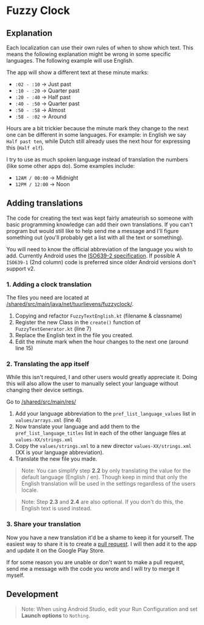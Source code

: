 # Fuzzy Clock

## Explanation

Each localization can use their own rules of when to show which text. This means the following explanation might be wrong in  some specific languages. The following example will use English.

The app will show a different text at these minute marks:
- `:02 - :10` → Just past
- `:10 - :20` → Quarter past
- `:20 - :40` → Half past
- `:40 - :50` → Quarter past
- `:50 - :58` → Almost
- `:58 - :02` → Around

Hours are a bit trickier because the minute mark they change to the next one can be different in some languages. For example: in English we say `Half past ten`, while Dutch still already uses the next hour for expressing this (`Half elf`).

I try to use as much spoken language instead of translation the numbers (like some other apps do). Some examples include:
- `12AM / 00:00` → Midnight
- `12PM / 12:00` → Noon

## Adding translations

The code for creating the text was kept fairly amateurish so someone with basic programming knowledge can add their own translations. If you can't program but would still like to help send me a message and I'll figure something out (you'll probably get a list with all the text or something).

You will need to know the official abbreviation of the language you wish to add. Currently Android uses the [ISO639-2 specification](https://www.loc.gov/standards/iso639-2/php/code_list.php). If possible A `ISO639-1` (2nd column) code is preferred since older Android versions don't support v2.

### 1. Adding a clock translation

The files you need are located at [/shared/src/main/java/net/tuurlievens/fuzzyclock/](https://github.com/tuur29/fuzzyclock/tree/master/shared/src/main/java/net/tuurlievens/fuzzyclock).


1. Copying and refactor `FuzzyTextEnglish.kt` (filename & classname)
2. Register the new Class in the `create()` function of `FuzzyTextGenerator.kt` (line 7)
3. Replace the English text in the file you created. 
4. Edit the minute mark when the hour changes to the next one (around line 15)

### 2. Translating the app itself

While this isn't required, I and other users would greatly appreciate it. Doing this will also allow the user to manually select your language without changing their device settings.

Go to [/shared/src/main/res/](https://github.com/tuur29/fuzzyclock/tree/master/shared/src/main/res)

1. Add your language abbreviation to the `pref_list_language_values` list in `values/arrays.xml` (line 4)
2. Now translate your language and add them to the `pref_list_language_titles` list in each of the other language files at `values-XX/strings.xml`
3. Copy the `values/strings.xml` to a new director `values-XX/strings.xml` (XX is your language abbreviation).
4. Translate the new file you made.

> Note: You can simplify step **2.2** by only translating the value for the default language (English / en). Though keep in mind that only the English translation will be used in the settings regardless of the users locale.

> Note: Step **2.3** and **2.4** are also optional. If you don't do this, the English text is used instead.

### 3. Share your translation

Now you have a new translation it'd be a shame to keep it for yourself. The easiest way to share it is to create a [pull request](https://github.com/tuur29/fuzzyclock/pulls). I will then add it to the app and update it on the Google Play Store.

If for some reason you are unable or don't want to make a pull request, send me a message with the code you wrote and I will try to merge it myself.

## Development

> Note: When using Android Studio, edit your Run Configuration and set **Launch options** to `Nothing`.
